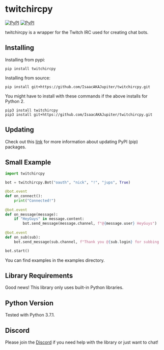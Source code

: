 # twitchircpy
[![PyPI](https://img.shields.io/pypi/v/twitchircpy.svg)](https://pypi.python.org/pypi/twitchircpy/)
[![PyPI](https://img.shields.io/pypi/pyversions/twitchircpy.svg)](https://pypi.python.org/pypi/twitchircpy/)

twitchircpy is a wrapper for the Twitch IRC used for creating chat bots.

## Installing
  
Installing from pypi:

```
pip install twitchircpy
```

Installing from source:

```
pip install git+https://github.com/IsaacAKAJupiter/twitchircpy.git
```

You might have to install with these commands if the above installs for Python 2.

```
pip3 install twitchircpy
pip3 install git+https://github.com/IsaacAKAJupiter/twitchircpy.git
```

## Updating

Check out this [link](https://packaging.python.org/tutorials/installing-packages/#upgrading-packages "https://packaging.python.org/tutorials/installing-packages/#upgrading-packages") for more information about updating PyPI (pip) packages.

## Small Example

```py
import twitchircpy

bot = twitchircpy.Bot("oauth", "nick", "!", "jups", True)

@bot.event
def on_connect():
    print("Connected!")
    
@bot.event
def on_message(message):
    if "HeyGuys" in message.content:
        bot.send_message(message.channel, f"@{message.user} HeyGuys")
        
@bot.event
def on_sub(sub):
    bot.send_message(sub.channel, f"Thank you @{sub.login} for subbing!")

bot.start()
```

You can find examples in the examples directory.

## Library Requirements

Good news! This library only uses built-in Python libraries.

## Python Version

Tested with Python 3.7.1.

## Discord

Please join the [Discord](https://discord.gg/yxzp7JU "https://discord.gg/yxzp7JU") if you need help with the library or just want to chat!
